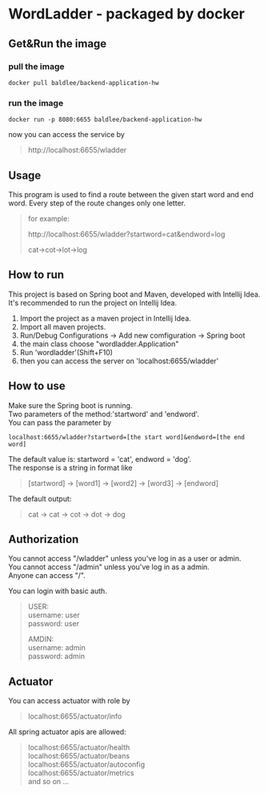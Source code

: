 # WordLadder - packaged by docker

## Get&Run the image
### pull the image
```
docker pull baldlee/backend-application-hw
```
### run the image
```
docker run -p 8080:6655 baldlee/backend-application-hw
```
now you can access the service by
>http://localhost:6655/wladder
## Usage
This program is used to find a route between the given start word and end word. Every step of the route changes only one letter.
> for example:
>
> http://localhost:6655/wladder?startword=cat&endword=log
>
> cat->cot->lot->log
## How to run
This project is based on Spring boot and Maven, developed with Intellij Idea.  
It's recommended to run the project on Intellij Idea.  
1. Import the project as a maven project in Intellij Idea.
2. Import all maven projects.
3. Run/Debug Configurations -> Add new comfiguration -> Spring boot
4. the main class choose "wordladder.Application"
5. Run 'wordladder'(Shift+F10)
6. then you can access the server on 'localhost:6655/wladder'
## How to use
Make sure the Spring boot is running.  
Two parameters of the method:'startword' and 'endword'.  
You can pass the parameter by
```
localhost:6655/wladder?startword=[the start word]&endword=[the end word]
```
The default value is: startword = 'cat', endword = 'dog'.  
The response is a string in format like  
> [startword] -> [word1] -> [word2] -> [word3] -> [endword]

The default output:
>cat -> cat -> cot -> dot -> dog
## Authorization
You cannot access "/wladder" unless you've log in as a user or admin.  
You cannot access "/admin" unless you've log in as a admin.  
Anyone can access "/".
 
You can login with basic auth.

> USER:  
> username: user   
> password: user
>   
> AMDIN:  
> username: admin  
> password: admin  

## Actuator
You can access actuator with role by

> localhost:6655/actuator/info

All spring actuator apis are allowed:

> localhost:6655/actuator/health  
> localhost:6655/actuator/beans  
> localhost:6655/actuator/autoconfig  
> localhost:6655/actuator/metrics  
> and so on ...